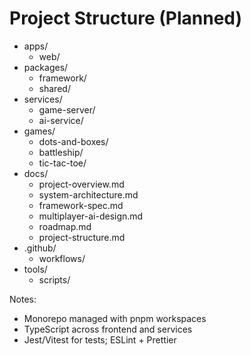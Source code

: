 # Project Structure (Planned)

- apps/
  - web/
- packages/
  - framework/
  - shared/
- services/
  - game-server/
  - ai-service/
- games/
  - dots-and-boxes/
  - battleship/
  - tic-tac-toe/
- docs/
  - project-overview.md
  - system-architecture.md
  - framework-spec.md
  - multiplayer-ai-design.md
  - roadmap.md
  - project-structure.md
- .github/
  - workflows/
- tools/
  - scripts/

Notes:
- Monorepo managed with pnpm workspaces
- TypeScript across frontend and services
- Jest/Vitest for tests; ESLint + Prettier